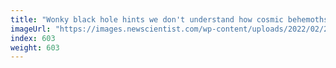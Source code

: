 ```yaml
---
title: "Wonky black hole hints we don't understand how cosmic behemoths work"
imageUrl: "https://images.newscientist.com/wp-content/uploads/2022/02/24144722/SEI_89850752.jpg?width=600"
index: 603
weight: 603
---
```

